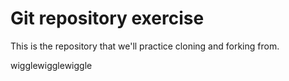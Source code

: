 # Git repository exercise

This is the repository that we'll practice cloning and forking from.

wigglewigglewiggle